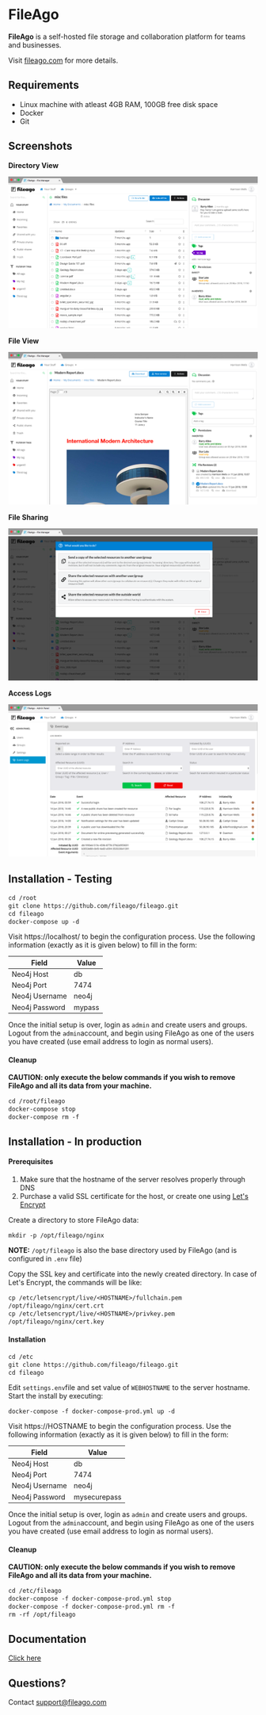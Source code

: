 # FileAgo

**FileAgo** is a self-hosted file storage and collaboration platform for teams and businesses.

Visit [fileago.com](https://www.fileago.com) for more details.

## Requirements

- Linux machine with atleast 4GB RAM, 100GB free disk space
- Docker
- Git

## Screenshots

**Directory View**

![Directory View](screenshots/screenshot1.png "Directory View")



**File View**

![File View](screenshots/screenshot2.png "File View")



**File Sharing**

![File Sharing](screenshots/screenshot3.png "File Sharing")



**Access Logs**

!["Access Logs"](screenshots/screenshot4.png "Access Logs")



## Installation - Testing

```shell
cd /root
git clone https://github.com/fileago/fileago.git
cd fileago
docker-compose up -d
```

Visit https://localhost/ to begin the configuration process. Use the following information (exactly as it is given below) to fill in the form:

| Field          | Value  |
| -------------- | ------ |
| Neo4j Host     | db     |
| Neo4j Port     | 7474   |
| Neo4j Username | neo4j  |
| Neo4j Password | mypass |

Once the initial setup is over, login as `admin` and create users and groups. Logout from the `admin`account, and begin using FileAgo as one of the users you have created (use email address to login as normal users).

#### Cleanup

**CAUTION: only execute the below commands if you wish to remove FileAgo and all its data from your machine.**

```shell
cd /root/fileago
docker-compose stop
docker-compose rm -f
```

## Installation - In production

#### Prerequisites

1. Make sure that the hostname of the server resolves properly through DNS
2. Purchase a valid SSL certificate for the host, or create one using [Let's Encrypt](https://letsencrypt.org/)

Create a directory to store FileAgo data:

```shell
mkdir -p /opt/fileago/nginx
```

**NOTE:** `/opt/fileago` is also the base directory used by FileAgo (and is configured in `.env` file)

Copy the SSL key and certificate into the newly created directory. In case of Let's Encrypt, the commands will be like:

```shell
cp /etc/letsencrypt/live/<HOSTNAME>/fullchain.pem /opt/fileago/nginx/cert.crt
cp /etc/letsencrypt/live/<HOSTNAME>/privkey.pem /opt/fileago/nginx/cert.key
```

#### Installation

```shell
cd /etc
git clone https://github.com/fileago/fileago.git
cd fileago
```

Edit `settings.env`file and set value of `WEBHOSTNAME` to the server hostname. Start the install by executing:

```shell
docker-compose -f docker-compose-prod.yml up -d
```

Visit https://HOSTNAME to begin the configuration process. Use the following information (exactly as it is given below) to fill in the form:

| Field          | Value        |
| -------------- | ------------ |
| Neo4j Host     | db           |
| Neo4j Port     | 7474         |
| Neo4j Username | neo4j        |
| Neo4j Password | mysecurepass |

Once the initial setup is over, login as `admin` and create users and groups. Logout from the `admin`account, and begin using FileAgo as one of the users you have created (use email address to login as normal users).

#### Cleanup

**CAUTION: only execute the below commands if you wish to remove FileAgo and all its data from your machine.**

```shell
cd /etc/fileago
docker-compose -f docker-compose-prod.yml stop
docker-compose -f docker-compose-prod.yml rm -f
rm -rf /opt/fileago
```

## Documentation

[Click here](https://www.fileago.com/docs/latest/)

## Questions?

Contact [support@fileago.com](mailto:support@fileago.com) 



